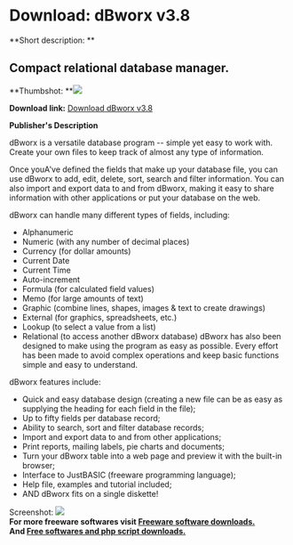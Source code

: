 # Download: dBworx v3.8

**Short description: **

## Compact relational database manager.

  
**Thumbshot: **![](http://www.freewarefiles.com/screenshot/dbworx_md.jpg)   
  
**Download link:** [Download dBworx v3.8](http://freesoftwares.boysofts.com/DBworx-V_program_7038.html)  
  

**Publisher's Description**  
  

dBworx is a versatile database program -- simple yet easy to work with. Create
your own files to keep track of almost any type of information.

Once youA've defined the fields that make up your database file, you can use
dBworx to add, edit, delete, sort, search and filter information. You can also
import and export data to and from dBworx, making it easy to share information
with other applications or put your database on the web.

dBworx can handle many different types of fields, including:

  * Alphanumeric 
  * Numeric (with any number of decimal places) 
  * Currency (for dollar amounts) 
  * Current Date 
  * Current Time 
  * Auto-increment 
  * Formula (for calculated field values) 
  * Memo (for large amounts of text) 
  * Graphic (combine lines, shapes, images & text to create drawings) 
  * External (for graphics, spreadsheets, etc.) 
  * Lookup (to select a value from a list) 
  * Relational (to access another dBworx database) 
dBworx has also been designed to make using the program as easy as possible.
Every effort has been made to avoid complex operations and keep basic
functions simple and easy to understand.

dBworx features include:

  * Quick and easy database design (creating a new file can be as easy as supplying the heading for each field in the file); 
  * Up to fifty fields per database record; 
  * Ability to search, sort and filter database records; 
  * Import and export data to and from other applications; 
  * Print reports, mailing labels, pie charts and documents; 
  * Turn your dBworx table into a web page and preview it with the built-in browser; 
  * Interface to JustBASIC (freeware programming language); 
  * Help file, examples and tutorial included; 
  * AND dBworx fits on a single diskette! 

  
  
Screenshot: ![](http://www.freewarefiles.com/screenshot/dbworx.jpg)  
**For more freeware softwares visit [Freeware software downloads.](http://freesoftwares.boysofts.com/)**   
**And [Free softwares and php script downloads.](http://www.boysofts.com/)**

